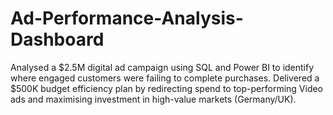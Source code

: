 # Ad-Performance-Analysis-Dashboard
Analysed a $2.5M digital ad campaign using SQL and Power BI to identify where engaged customers were failing to complete purchases. Delivered a $500K budget efficiency plan by redirecting spend to top-performing Video ads and maximising investment in high-value markets (Germany/UK).
